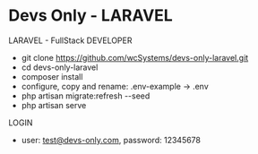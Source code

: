 # Devs Only - LARAVEL

LARAVEL - FullStack DEVELOPER
- git clone https://github.com/wcSystems/devs-only-laravel.git
- cd devs-only-laravel
- composer install
- configure, copy and rename: .env-example -> .env
- php artisan migrate:refresh --seed
- php artisan serve

LOGIN
- user: test@devs-only.com, password: 12345678 
